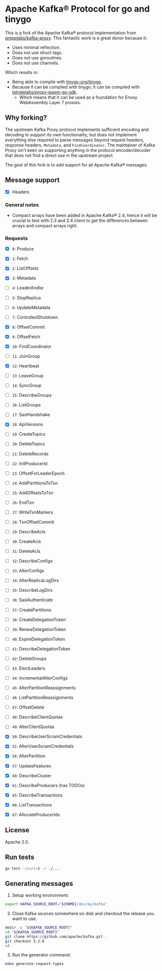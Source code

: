 # Apache Kafka® Protocol for go and tinygo

This is a fork of the Apache Kafka® protocol implementation from [grepplabs/kafka-proxy](https://github.com/grepplabs/kafka-proxy). This fantastic work is a great donor because it:

- Uses minimal reflection.
- Does not use struct tags.
- Does not use goroutines.
- Does not use channels.

Which results in:

- Being able to compile with [tinygo-org/tinygo](https://github.com/tinygo-org/tinygo).
- Because it can be compiled with _tinygo_, it can be compiled with [tetratelabs/proxy-wasm-go-sdk](https://github.com/tetratelabs/proxy-wasm-go-sdk).
  - Which means that it can be used as a foundation for Envoy WebAssembly Layer 7 proxies.

## Why forking?

The upstream Kafka Proxy protocol implements sufficient encoding and decoding to support its own functionality, but does not implement everything else required to parse messages beyond request headers, response headers, `Metadata`, and `FindCoordinator`. The maintainer of Kafka Proxy isn't keen on supporting anything in the protocol encoder/decoder that does not find a direct use in the upstream project.

The goal of this fork is to add support for all Apache Kafka® messages.

## Message support

- [x] Headers

### General notes

- Compact arrays have been added in Apache Kafka® 2.4, hence it will be crucial to test with 2.3 and 2.4 client to get the differences between arrays and compact arrays right.

### Requests

- [x] `0`: Produce
- [x] `1`: Fetch
- [x] `2`: ListOffsets
- [x] `3`: Metadata
- [ ] `4`: LeaderAndIsr
- [ ] `5`: StopReplica
- [ ] `6`: UpdateMetadata
- [ ] `7`: ControlledShutdown
- [x] `8`: OffsetCommit
- [x] `9`: OffsetFetch
- [x] `10`: FindCoordinator
- [ ] `11`: JoinGroup
- [x] `12`: Heartbeat
- [ ] `13`: LeaveGroup
- [ ] `14`: SyncGroup
- [ ] `15`: DescribeGroups
- [ ] `16`: ListGroups
- [ ] `17`: SaslHandshake
- [x] `18`: ApiVersions
- [ ] `19`: CreateTopics
- [ ] `20`: DeleteTopics
- [ ] `21`: DeleteRecords
- [ ] `22`: InitProducerId
- [ ] `23`: OffsetForLeaderEpoch
- [ ] `24`: AddPartitionsToTxn
- [ ] `25`: AddOffsetsToTxn
- [ ] `26`: EndTxn
- [ ] `27`: WriteTxnMarkers
- [ ] `28`: TxnOffsetCommit
- [ ] `29`: DescribeAcls

- [ ] `30`: CreateAcls
- [ ] `31`: DeleteAcls
- [ ] `32`: DescribeConfigs
- [ ] `33`: AlterConfigs
- [ ] `34`: AlterReplicaLogDirs
- [ ] `35`: DescribeLogDirs
- [ ] `36`: SaslAuthenticate
- [ ] `37`: CreatePartitions
- [ ] `38`: CreateDelegationToken
- [ ] `39`: RenewDelegationToken

- [ ] `40`: ExpireDelegationToken
- [ ] `41`: DescribeDelegationToken
- [ ] `42`: DeleteGroups
- [ ] `43`: ElectLeaders
- [ ] `44`: IncrementalAlterConfigs
- [ ] `45`: AlterPartitionReassignments
- [ ] `46`: ListPartitionReassignments
- [ ] `47`: OffsetDelete
- [ ] `48`: DescribeClientQuotas
- [ ] `49`: AlterClientQuotas

- [x] `50`: DescribeUserScramCredentials
- [x] `51`: AlterUserScramCredentials
- [x] `56`: AlterPartition
- [x] `57`: UpdateFeatures

- [x] `60`: DescribeCluster
- [x] `61`: DescribeProducers (has TODOs)
- [x] `65`: DescribeTransactions
- [x] `66`: ListTransactions
- [x] `67`: AllocateProducerIds

## License 

Apache 2.0.

## Run tests

```sh
go test -count=1 -v ./...
```

## Generating messages

1. Setup working environment:

```sh
export KAFKA_SOURCE_ROOT="${HOME}/dev/my/kafka"
```

2. Close Kafka sources somewhere on disk and checkout the release you want to use:

```sh
mkdir -p "${KAFKA_SOURCE_ROOT}"
cd "${KAFKA_SOURCE_ROOT}"
git clone https://github.com/apache/kafka.git .
git checkout 3.2.0
cd -
```

3. Run the generator command:

```sh
make generate-request-types
```
